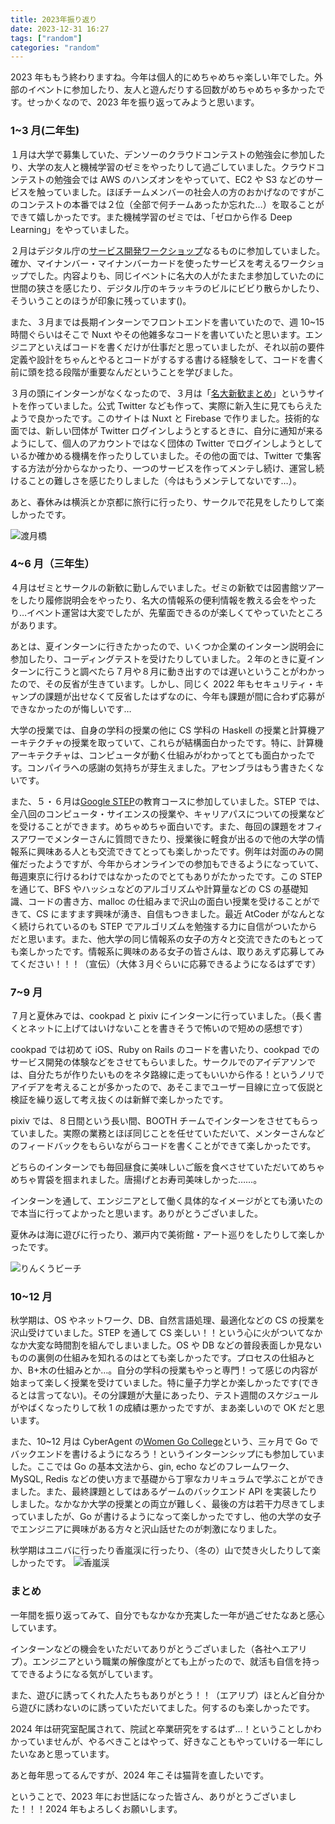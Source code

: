 ```yaml
---
title: 2023年振り返り
date: 2023-12-31 16:27
tags: ["random"]
categories: "random"
---
```


2023 年ももう終わりますね。今年は個人的にめちゃめちゃ楽しい年でした。外部のイベントに参加したり、友人と遊んだりする回数がめちゃめちゃ多かったです。せっかくなので、2023 年を振り返ってみようと思います。

### 1~3 月(二年生)

１月は大学で募集していた、デンソーのクラウドコンテストの勉強会に参加したり、大学の友人と機械学習のゼミをやったりして過ごしていました。クラウドコンテストの勉強会では AWS のハンズオンをやっていて、EC2 や S3 などのサービスを触っていました。ほぼチームメンバーの社会人の方のおかげなのですがこのコンテストの本番では２位（全部で何チームあったか忘れた…）を取ることができて嬉しかったです。また機械学習のゼミでは、「ゼロから作る Deep Learning」をやっていました。

２月はデジタル庁の[サービス開発ワークショップ](https://twitter.com/digital_jpn/status/1616258487742533632)なるものに参加していました。確か、マイナンバー・マイナンバーカードを使ったサービスを考えるワークショップでした。内容よりも、同じイベントに名大の人がたまたま参加していたのに世間の狭さを感じたり、デジタル庁のキラッキラのビルにビビり散らかしたり、そういうことのほうが印象に残っています()。

また、３月までは長期インターンでフロントエンドを書いていたので、週 10~15 時間ぐらいはそこで Nuxt やその他雑多なコードを書いていたと思います。エンジニアといえばコードを書くだけが仕事だと思っていましたが、それ以前の要件定義や設計をちゃんとやるとコードがするする書ける経験をして、コードを書く前に頭を捻る段階が重要なんだということを学びました。

３月の頭にインターンがなくなったので、３月は「[名大新歓まとめ](https://nu-shinkan.net/)」というサイトを作っていました。公式 Twitter なども作って、実際に新入生に見てもらえたようで良かったです。このサイトは Nuxt と Firebase で作りました。技術的な面では、新しい団体が Twitter ログインしようとするときに、自分に通知が来るようにして、個人のアカウントではなく団体の Twitter でログインしようとしているか確かめる機構を作ったりしていました。その他の面では、Twitter で集客する方法が分からなかったり、一つのサービスを作ってメンテし続け、運営し続けることの難しさを感じたりしました（今はもうメンテしてないです…）。

あと、春休みは横浜とか京都に旅行に行ったり、サークルで花見をしたりして楽しかったです。

![渡月橋](/img/togetsukyo.jpeg)

### 4~6 月（三年生）

４月はゼミとサークルの新歓に勤しんでいました。ゼミの新歓では図書館ツアーをしたり履修説明会をやったり、名大の情報系の便利情報を教える会をやったり…イベント運営は大変でしたが、先輩面できるのが楽しくてやっていたところがあります。

あとは、夏インターンに行きたかったので、いくつか企業のインターン説明会に参加したり、コーディングテストを受けたりしていました。２年のときに夏インターンに行こうと調べたら７月や８月に動き出すのでは遅いということがわかったので、その反省が生きています。しかし、同じく 2022 年もセキュリティ・キャンプの課題が出せなくて反省したはずなのに、今年も課題が間に合わず応募ができなかったのが悔しいです…

大学の授業では、自身の学科の授業の他に CS 学科の Haskell の授業と計算機アーキテクチャの授業を取っていて、これらが結構面白かったです。特に、計算機アーキテクチャは、コンピュータが動く仕組みがわかってとても面白かったです。コンパイラへの感謝の気持ちが芽生えました。アセンブラはもう書きたくないです。

また、５・６月は[Google STEP](https://landing.google.com/intl/ALL_jp/step/)の教育コースに参加していました。STEP では、全八回のコンピュータ・サイエンスの授業や、キャリアパスについての授業などを受けることができます。めちゃめちゃ面白いです。また、毎回の課題をオフィスアワーでメンターさんに質問できたり、授業後に軽食が出るので他の大学の情報系に興味ある人とも交流できてとっても楽しかったです。例年は対面のみの開催だったようですが、今年からオンラインでの参加もできるようになっていて、毎週東京に行けるわけではなかったのでとてもありがたかったです。この STEP を通じて、BFS やハッシュなどのアルゴリズムや計算量などの CS の基礎知識、コードの書き方、malloc の仕組みまで沢山の面白い授業を受けることができて、CS にますます興味が湧き、自信もつきました。最近 AtCoder がなんとなく続けられているのも STEP でアルゴリズムを勉強する力に自信がついたからだと思います。また、他大学の同じ情報系の女子の方々と交流できたのもとっても楽しかったです。情報系に興味のある女子の皆さんは、取りあえず応募してみてください！！！（宣伝）（大体３月ぐらいに応募できるようになるはずです）

### 7~9 月

７月と夏休みでは、cookpad と pixiv にインターンに行っていました。（長く書くとネットに上げてはいけないことを書きそうで怖いので短めの感想です）

cookpad では初めて iOS、Ruby on Rails のコードを書いたり、cookpad でのサービス開発の体験などをさせてもらいました。サークルでのアイデアソンでは、自分たちが作りたいものをネタ路線に走ってもいいから作る！というノリでアイデアを考えることが多かったので、あそこまでユーザー目線に立って仮説と検証を繰り返して考え抜くのは新鮮で楽しかったです。

pixiv では、８日間という長い間、BOOTH チームでインターンをさせてもらっていました。実際の業務とほぼ同じことを任せていただいて、メンターさんなどのフィードバックをもらいながらコードを書くことができて楽しかったです。

どちらのインターンでも毎回昼食に美味しいご飯を食べさせていただいてめちゃめちゃ胃袋を掴まれました。唐揚げとお寿司美味しかった……。

インターンを通して、エンジニアとして働く具体的なイメージがとても湧いたので本当に行ってよかったと思います。ありがとうございました。

夏休みは海に遊びに行ったり、瀬戸内で美術館・アート巡りをしたりして楽しかったです。

![りんくうビーチ](/img/rinku-beach.jpeg)

### 10~12 月

秋学期は、OS やネットワーク、DB、自然言語処理、最適化などの CS の授業を沢山受けていました。STEP を通して CS 楽しい！！という心に火がついてなかなか大変な時間割を組んでしまいました。OS や DB などの普段表面しか見ないものの裏側の仕組みを知れるのはとても楽しかったです。プロセスの仕組みとか、B+木の仕組みとか…。自分の学科の授業もやっと専門！って感じの内容が始まって楽しく授業を受けていました。特に量子力学とか楽しかったです(できるとは言ってない)。その分課題が大量にあったり、テスト週間のスケジュールがやばくなったりして秋 1 の成績は悪かったですが、まあ楽しいので OK だと思います。

また、10~12 月は CyberAgent の[Women Go College](https://www.cyberagent.co.jp/careers/students/event/detail/id=29130)という、三ヶ月で Go でバックエンドを書けるようになろう！というインターンシップにも参加していました。ここでは Go の基本文法から、gin, echo などのフレームワーク、MySQL, Redis などの使い方まで基礎から丁寧なカリキュラムで学ぶことができました。また、最終課題としてはあるゲームのバックエンド API を実装したりしました。なかなか大学の授業との両立が難しく、最後の方は若干力尽きてしまっていましたが、Go が書けるようになって楽しかったですし、他の大学の女子でエンジニアに興味がある方々と沢山話せたのが刺激になりました。

秋学期はユニバに行ったり香嵐渓に行ったり、（冬の）山で焚き火したりして楽しかったです。
![香嵐渓](/img/korankei.jpeg)

### まとめ

一年間を振り返ってみて、自分でもなかなか充実した一年が過ごせたなあと感心しています。

インターンなどの機会をいただいてありがとうございました（各社へエアリプ）。エンジニアという職業の解像度がとても上がったので、就活も自信を持ってできるようになる気がしています。

また、遊びに誘ってくれた人たちもありがとう！！（エアリプ）ほとんど自分から遊びに誘わないのに誘っていただいてました。何するのも楽しかったです。

2024 年は研究室配属されて、院試と卒業研究をするはず…！ということしかわかっていませんが、やるべきことはやって、好きなこともやっていける一年にしたいなあと思っています。

あと毎年思ってるんですが、2024 年こそは猫背を直したいです。

ということで、2023 年にお世話になった皆さん、ありがとうございました！！！2024 年もよろしくお願いします。
